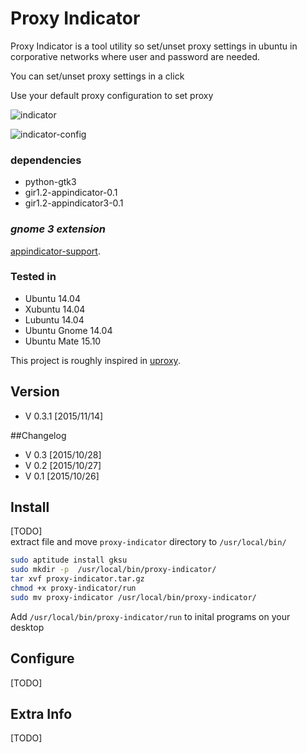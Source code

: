 # Proxy Indicator  

Proxy Indicator is a tool utility so set/unset proxy settings in ubuntu 
in corporative networks where user and password are needed. 
 
You can set/unset proxy settings in a click  

Use your default proxy configuration to set proxy

![indicator](https://raw.githubusercontent.com/scaamanho/proxy-indicator/master/images/proxy-indicator.png)

![indicator-config](https://raw.githubusercontent.com/scaamanho/proxy-indicator/master/images/proxy-config.png)

### dependencies 
* python-gtk3
* gir1.2-appindicator-0.1
* gir1.2-appindicator3-0.1


### *gnome 3 extension* 

[appindicator-support](https://extensions.gnome.org/extension/615/appindicator-support/).


### Tested in 
* Ubuntu 14.04
* Xubuntu 14.04
* Lubuntu 14.04
* Ubuntu Gnome 14.04
* Ubuntu Mate 15.10


This project is roughly inspired in 
[uproxy](https://code.google.com/p/ubproxy/).  

## Version  
* V 0.3.1 [2015/11/14]

##Changelog
* V 0.3 [2015/10/28]
* V 0.2 [2015/10/27]
* V 0.1 [2015/10/26]

## Install  
[TODO]  
extract file and move `proxy-indicator` directory to `/usr/local/bin/`

```sh
sudo aptitude install gksu
sudo mkdir -p  /usr/local/bin/proxy-indicator/
tar xvf proxy-indicator.tar.gz
chmod +x proxy-indicator/run
sudo mv proxy-indicator /usr/local/bin/proxy-indicator/
```

Add `/usr/local/bin/proxy-indicator/run` to inital programs on your desktop

## Configure    
[TODO]

## Extra Info  
[TODO]
